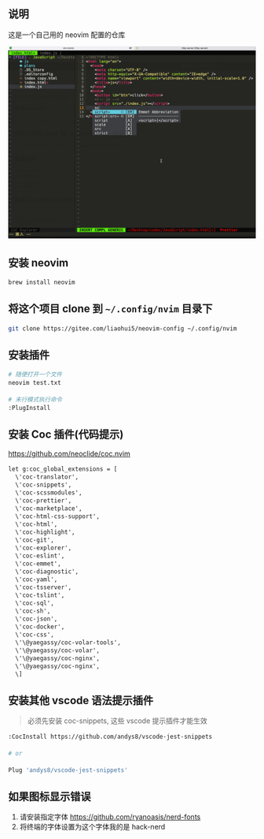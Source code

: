 ## 说明

这是一个自己用的 neovim 配置的仓库

![preview](https://raw.githubusercontent.com/liaohui5/images/main/images/202205032331754.png)

## 安装 neovim

```sh
brew install neovim
```

## 将这个项目 clone 到 `~/.config/nvim` 目录下

```sh
git clone https://gitee.com/liaohui5/neovim-config ~/.config/nvim
```

## 安装插件

```sh
# 随便打开一个文件
neovim test.txt

# 末行模式执行命令
:PlugInstall
```

## 安装 Coc 插件(代码提示)

https://github.com/neoclide/coc.nvim

```vimscript
let g:coc_global_extensions = [
  \'coc-translator',
  \'coc-snippets',
  \'coc-scssmodules',
  \'coc-prettier',
  \'coc-marketplace',
  \'coc-html-css-support',
  \'coc-html',
  \'coc-highlight',
  \'coc-git',
  \'coc-explorer',
  \'coc-eslint',
  \'coc-emmet',
  \'coc-diagnostic',
  \'coc-yaml',
  \'coc-tsserver',
  \'coc-tslint',
  \'coc-sql',
  \'coc-sh',
  \'coc-json',
  \'coc-docker',
  \'coc-css',
  \'\@yaegassy/coc-volar-tools',
  \'\@yaegassy/coc-volar',
  \'\@yaegassy/coc-nginx',
  \'\@yaegassy/coc-nginx',
  \]
```

## 安装其他 vscode 语法提示插件

> 必须先安装 coc-snippets, 这些 vscode 提示插件才能生效

```sh
:CocInstall https://github.com/andys8/vscode-jest-snippets

# or

Plug 'andys8/vscode-jest-snippets'
```

## 如果图标显示错误
1. 请安装指定字体 https://github.com/ryanoasis/nerd-fonts
2. 将终端的字体设置为这个字体我的是 hack-nerd


